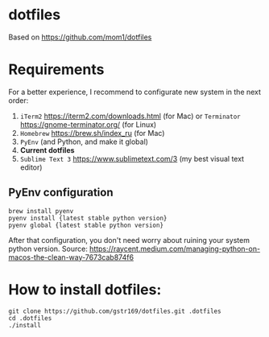 # dotfiles
Based on https://github.com/mom1/dotfiles

# Requirements
For a better experience, I recommend to configurate new system in the next order: 

1. `iTerm2` https://iterm2.com/downloads.html (for Mac) or `Terminator` https://gnome-terminator.org/ (for Linux)
2. `Homebrew` https://brew.sh/index_ru (for Mac)
3. `PyEnv` (and Python, and make it global)
4. __Current dotfiles__
5. `Sublime Text 3` https://www.sublimetext.com/3 (my best visual text editor)

## PyEnv configuration

	brew install pyenv
	pyenv install {latest stable python version}
	pyenv global {latest stable python version}

After that configuration, you don't need worry about ruining your system python version.
Source: https://raycent.medium.com/managing-python-on-macos-the-clean-way-7673cab874f6

# How to install dotfiles:

	git clone https://github.com/gstr169/dotfiles.git .dotfiles
	cd .dotfiles
	./install

